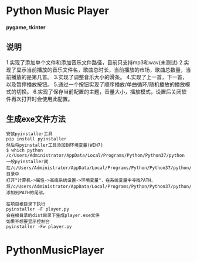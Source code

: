 # Python Music Player

#### pygame, tkinter

## 说明

1.实现了添加单个文件和添加音乐文件路径，目前只支持mp3和wav(未测试)
2.实现了显示当前播放的音乐文件名，歌曲总时长，当前播放的市场，歌曲总数量，当前播放的是第几首。
3.实现了调整音乐大小的滑条。
4.实现了上一首，下一首，以及暂停播放按钮。
5.通过一个按钮实现了顺序播放/单曲循环/随机播放的播放模式的切换。
6.实现了保存当前配置的主题，音量大小，播放模式，设置后关闭软件再次打开时会使用此配置。


## 生成exe文件方法

```
安装pyinstaller工具
pip install pyinstaller
然后将pyinstaller工具添加到环境变量(WIN7)
$ which python
/c/Users/Administrator/AppData/Local/Programs/Python/Python37/python
一般pyinstaller就在/c/Users/Administrator/AppData/Local/Programs/Python/Python37/python/Scripts目录中
打开"计算机->属性->高级系统设置->环境变量"，在系统变量中寻找PATH，将/c/Users/Administrator/AppData/Local/Programs/Python/Python37/python/Scripts添加到PATH的尾部。

在项目根目录下执行
pyinstaller -F player.py
会在根目录的dist目录下生成player.exe文件
如果不想要显示控制台
pyinstaller -Fw player.py
```
# PythonMusicPlayer
